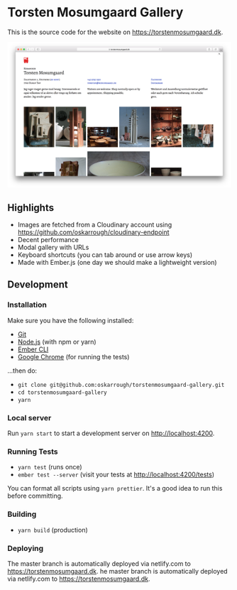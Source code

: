 # Torsten Mosumgaard Gallery

This is the source code for the website on https://torstenmosumgaard.dk.

![screenshot](./screenshot.png)

## Highlights

- Images are fetched from a Cloudinary account using https://github.com/oskarrough/cloudinary-endpoint
- Decent performance
- Modal gallery with URLs
- Keyboard shortcuts (you can tab around or use arrow keys)
- Made with Ember.js (one day we should make a lightweight version)

## Development

### Installation

Make sure you have the following installed:

* [Git](https://git-scm.com/)
* [Node.js](https://nodejs.org/) (with npm or yarn)
* [Ember CLI](https://ember-cli.com/)
* [Google Chrome](https://google.com/chrome/) (for running the tests)

…then do:

* `git clone git@github.com:oskarrough/torstenmosumgaard-gallery.git`
* `cd torstenmosumgaard-gallery`
* `yarn`

### Local server

Run `yarn start` to start a development server on [http://localhost:4200](http://localhost:4200).

### Running Tests

* `yarn test` (runs once)
* `ember test --server` (visit your tests at [http://localhost:4200/tests](http://localhost:4200/tests))

You can format all scripts using `yarn prettier`. It's a good idea to run this before committing.

### Building

* `yarn build` (production)

### Deploying

The master branch is automatically deployed via netlify.com to https://torstenmosumgaard.dk.
he master branch is automatically deployed via netlify.com to https://torstenmosumgaard.dk.

